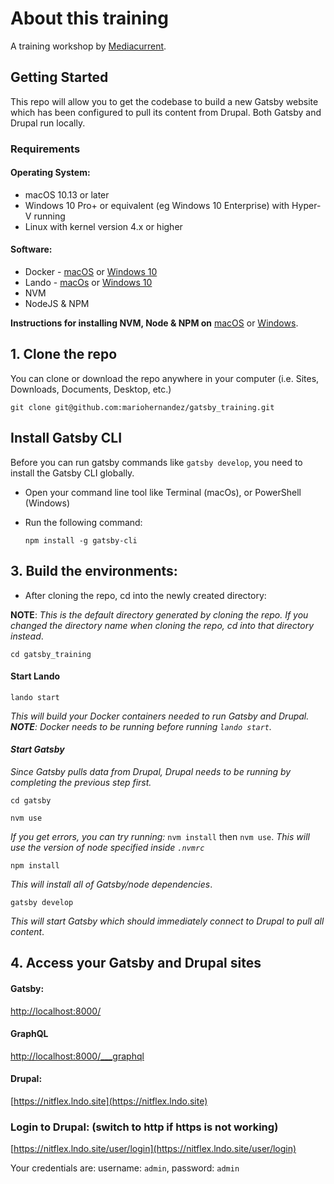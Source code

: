 # About this training

A training workshop by [Mediacurrent](https://mediacurrent.com).

## Getting Started

This repo will allow you to get the codebase to build a new Gatsby website which has been configured to pull its content from Drupal. Both Gatsby and Drupal run locally.

### Requirements

#### Operating System:

* macOS 10.13 or later
* Windows 10 Pro+ or equivalent \(eg Windows 10 Enterprise\) with Hyper-V running
* Linux with kernel version 4.x or higher

#### Software:

* Docker - [macOS](https://docs.docker.com/docker-for-mac/install/) or [Windows 10](https://docs.docker.com/docker-for-windows/install/)
* Lando - [macOs](https://docs.lando.dev/basics/installation.html#macos) or [Windows 10](https://medium.com/@jiles/installing-lando-docker-and-composer-on-a-windows-10-pro-environment-e405efba2c96)
* NVM
* NodeJS & NPM

**Instructions for installing NVM, Node & NPM on** [macOS](https://medium.com/@jamesauble/install-nvm-on-mac-with-brew-adb921fb92cc) or [Windows](https://codeburst.io/nvm-for-windows-how-to-install-and-use-13b7a4209791).

## 1. Clone the repo

You can clone or download the repo anywhere in your computer \(i.e. Sites, Downloads, Documents, Desktop, etc.\)

```text
git clone git@github.com:mariohernandez/gatsby_training.git
```

## Install Gatsby CLI

Before you can run gatsby commands like `gatsby develop`, you need to install the Gatsby CLI globally.

* Open your command line tool like Terminal \(macOs\), or PowerShell \(Windows\)
* Run the following command:

  ```text
  npm install -g gatsby-cli
  ```

## 3. Build the environments:

* After cloning the repo, cd into the newly created directory:

**NOTE**: _This is the default directory generated by cloning the repo. If you changed the directory name when cloning the repo, cd into that directory instead_.

```text
cd gatsby_training
```

#### Start Lando

```text
lando start
```

_This will build your Docker containers needed to run Gatsby and Drupal. **NOTE**: Docker needs to be running before running `lando start`._

#### _Start Gatsby_

_Since Gatsby pulls data from Drupal, Drupal needs to be running by completing the previous step first._

```text
cd gatsby
```

```text
nvm use
```

_If you get errors, you can try running:_ `nvm install` then `nvm use`. _This will use the version of node specified inside `.nvmrc`_

```text
npm install
```

_This will install all of Gatsby/node dependencies_.

```text
gatsby develop
```

_This will start Gatsby which should immediately connect to Drupal to pull all content_.

## 4. Access your Gatsby and Drupal sites

#### Gatsby:

[http://localhost:8000/](http://localhost:8000/)

#### GraphQL

[http://localhost:8000/\_\_\_graphql](http://localhost:8000/___graphql)

#### Drupal:

[https://nitflex.lndo.site](https://nitflex.lndo.site)

### Login to Drupal: \(switch to http if https is not working\)

[https://nitflex.lndo.site/user/login](https://nitflex.lndo.site/user/login)

Your credentials are: username: `admin`, password: `admin`

